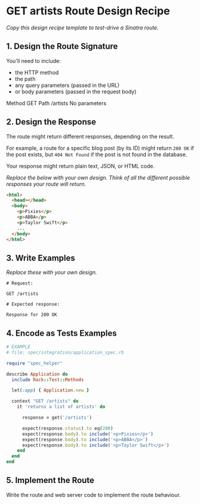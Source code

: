 # GET artists Route Design Recipe

_Copy this design recipe template to test-drive a Sinatra route._

## 1. Design the Route Signature

You'll need to include:
  * the HTTP method
  * the path
  * any query parameters (passed in the URL)
  * or body parameters (passed in the request body)

  Method GET
  Path /artists
  No parameters

## 2. Design the Response

The route might return different responses, depending on the result.

For example, a route for a specific blog post (by its ID) might return `200 OK` if the post exists, but `404 Not Found` if the post is not found in the database.

Your response might return plain text, JSON, or HTML code. 

_Replace the below with your own design. Think of all the different possible responses your route will return._

```html
<html>
  <head></head>
  <body>
    <p>Pixies</p>
    <p>ABBA</p>
    <p>Taylor Swift</p>
    ...
  </body>
</html>
```

## 3. Write Examples

_Replace these with your own design._

```
# Request:

GET /artists

# Expected response:

Response for 200 OK
```


## 4. Encode as Tests Examples

```ruby
# EXAMPLE
# file: spec/integration/application_spec.rb

require "spec_helper"

describe Application do
  include Rack::Test::Methods

  let(:app) { Application.new }

  context "GET /artists" do
    it 'returns a list of artists' do

      response = get('/artists')

      expect(response.status).to eq(200)
      expect(response.body).to include('<p>Pixies</p>')
      expect(response.body).to include('<p>ABBA</p>')
      expect(response.body).to include('<p>Taylor Swift</p>')
    end
  end
end
```

## 5. Implement the Route

Write the route and web server code to implement the route behaviour.
